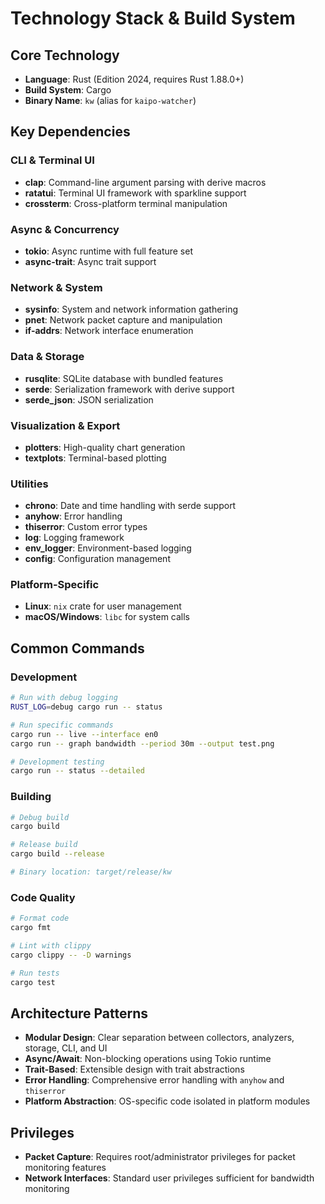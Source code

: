 # Technology Stack & Build System

## Core Technology
- **Language**: Rust (Edition 2024, requires Rust 1.88.0+)
- **Build System**: Cargo
- **Binary Name**: `kw` (alias for `kaipo-watcher`)

## Key Dependencies

### CLI & Terminal UI
- **clap**: Command-line argument parsing with derive macros
- **ratatui**: Terminal UI framework with sparkline support
- **crossterm**: Cross-platform terminal manipulation

### Async & Concurrency
- **tokio**: Async runtime with full feature set
- **async-trait**: Async trait support

### Network & System
- **sysinfo**: System and network information gathering
- **pnet**: Network packet capture and manipulation
- **if-addrs**: Network interface enumeration

### Data & Storage
- **rusqlite**: SQLite database with bundled features
- **serde**: Serialization framework with derive support
- **serde_json**: JSON serialization

### Visualization & Export
- **plotters**: High-quality chart generation
- **textplots**: Terminal-based plotting

### Utilities
- **chrono**: Date and time handling with serde support
- **anyhow**: Error handling
- **thiserror**: Custom error types
- **log**: Logging framework
- **env_logger**: Environment-based logging
- **config**: Configuration management

### Platform-Specific
- **Linux**: `nix` crate for user management
- **macOS/Windows**: `libc` for system calls

## Common Commands

### Development
```bash
# Run with debug logging
RUST_LOG=debug cargo run -- status

# Run specific commands
cargo run -- live --interface en0
cargo run -- graph bandwidth --period 30m --output test.png

# Development testing
cargo run -- status --detailed
```

### Building
```bash
# Debug build
cargo build

# Release build
cargo build --release

# Binary location: target/release/kw
```

### Code Quality
```bash
# Format code
cargo fmt

# Lint with clippy
cargo clippy -- -D warnings

# Run tests
cargo test
```

## Architecture Patterns
- **Modular Design**: Clear separation between collectors, analyzers, storage, CLI, and UI
- **Async/Await**: Non-blocking operations using Tokio runtime
- **Trait-Based**: Extensible design with trait abstractions
- **Error Handling**: Comprehensive error handling with `anyhow` and `thiserror`
- **Platform Abstraction**: OS-specific code isolated in platform modules

## Privileges
- **Packet Capture**: Requires root/administrator privileges for packet monitoring features
- **Network Interfaces**: Standard user privileges sufficient for bandwidth monitoring